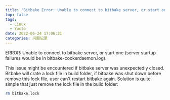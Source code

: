 ```yaml
---
title: 'Bitbake Error: Unable to connect to bitbake server, or start one'
top: false
tags:
  - Linux
  - Yocto
date: 2022-06-24 17:06:31
categories: 问题记录
---
```


<!--more-->

ERROR: Unable to connect to bitbake server, or start one (server startup failures would be in bitbake-cookerdaemon.log).


This issue might be encountered if bitbake server was unexpectedly closed. Bitbake will crate a lock file in build folder, if bitbake was shut down before remove this lock file, user can't restart bitbake again. Solution is quite simple that just remove the lock file in the build folder:

```bash
rm bitbake.lock
```
